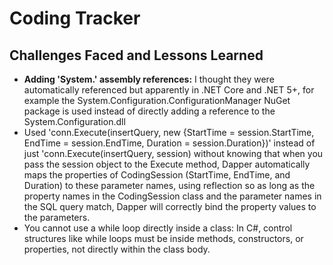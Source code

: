 # Coding Tracker


## Challenges Faced and Lessons Learned

- **Adding 'System.' assembly references:** I thought they were automatically referenced but apparently in .NET Core and .NET 5+, for example the System.Configuration.ConfigurationManager NuGet package is used instead of directly adding a reference to the System.Configuration.dll
- Used 'conn.Execute(insertQuery, new {StartTime = session.StartTime, EndTime = session.EndTime, Duration = session.Duration})' instead of just 'conn.Execute(insertQuery, session) without knowing that when you pass the session object to the Execute method, Dapper automatically maps the properties of CodingSession (StartTime, EndTime, and Duration) to these parameter names, using reflection so as long as the property names in the CodingSession class and the parameter names in the SQL query match, Dapper will correctly bind the property values to the parameters.
- You cannot use a while loop directly inside a class: In C#, control structures like while loops must be inside methods, constructors, or properties, not directly within the class body.